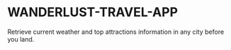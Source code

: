 # WANDERLUST-TRAVEL-APP
Retrieve current weather and top attractions information in any city before you land.
